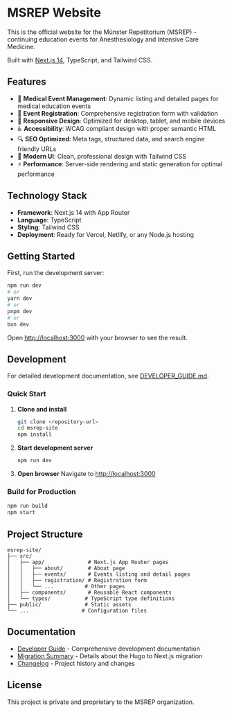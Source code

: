 # MSREP Website

This is the official website for the Münster Repetitorium (MSREP) - continuing education events for Anesthesiology and Intensive Care Medicine.

Built with [Next.js 14](https://nextjs.org), TypeScript, and Tailwind CSS.

## Features

- 🏥 **Medical Event Management**: Dynamic listing and detailed pages for medical education events
- 📝 **Event Registration**: Comprehensive registration form with validation
- 📱 **Responsive Design**: Optimized for desktop, tablet, and mobile devices
- ♿ **Accessibility**: WCAG compliant design with proper semantic HTML
- 🔍 **SEO Optimized**: Meta tags, structured data, and search engine friendly URLs
- 🎨 **Modern UI**: Clean, professional design with Tailwind CSS
- ⚡ **Performance**: Server-side rendering and static generation for optimal performance

## Technology Stack

- **Framework**: Next.js 14 with App Router
- **Language**: TypeScript
- **Styling**: Tailwind CSS
- **Deployment**: Ready for Vercel, Netlify, or any Node.js hosting

## Getting Started

First, run the development server:

```bash
npm run dev
# or
yarn dev
# or
pnpm dev
# or
bun dev
```

Open [http://localhost:3000](http://localhost:3000) with your browser to see the result.

## Development

For detailed development documentation, see [DEVELOPER_GUIDE.md](./DEVELOPER_GUIDE.md).

### Quick Start

1. **Clone and install**
   ```bash
   git clone <repository-url>
   cd msrep-site
   npm install
   ```

2. **Start development server**
   ```bash
   npm run dev
   ```

3. **Open browser**
   Navigate to [http://localhost:3000](http://localhost:3000)

### Build for Production

```bash
npm run build
npm start
```

## Project Structure

```
msrep-site/
├── src/
│   ├── app/              # Next.js App Router pages
│   │   ├── about/        # About page
│   │   ├── events/       # Events listing and detail pages
│   │   ├── registration/ # Registration form
│   │   └── ...          # Other pages
│   ├── components/       # Reusable React components
│   └── types/           # TypeScript type definitions
├── public/              # Static assets
└── ...                 # Configuration files
```

## Documentation

- [Developer Guide](./DEVELOPER_GUIDE.md) - Comprehensive development documentation
- [Migration Summary](./MIGRATION_SUMMARY.md) - Details about the Hugo to Next.js migration
- [Changelog](./CHANGELOG.md) - Project history and changes

## License

This project is private and proprietary to the MSREP organization.
